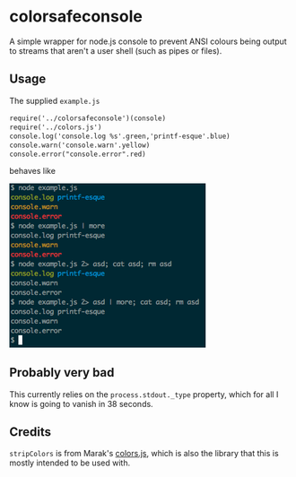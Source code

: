 # colorsafeconsole

A simple wrapper for node.js console to prevent ANSI colours being output to streams that aren't a user shell (such as pipes or files).

## Usage

The supplied ````example.js```` 

    require('../colorsafeconsole')(console)
    require('../colors.js')
    console.log('console.log %s'.green,'printf-esque'.blue)
    console.warn('console.warn'.yellow)
    console.error("console.error".red)

behaves like

![example.js output](https://github.com/cjc/colorsafeconsole/raw/master/example.png)

## Probably very bad

This currently relies on the ````process.stdout._type```` property, which for all I know is going to vanish in 38 seconds.

## Credits

````stripColors```` is from Marak's [colors.js](https://github.com/Marak/colors.js), which is also the library that this is mostly intended to be used with.
